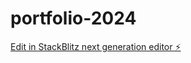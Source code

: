 # portfolio-2024

[Edit in StackBlitz next generation editor ⚡️](https://stackblitz.com/~/github.com/BLew10/portfolio-2024)